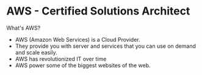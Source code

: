 # AWS - Certified Solutions Architect

What's AWS?
- AWS (Amazon Web Services) is a Cloud Provider.
- They provide you with server and services that you can use on demand and scale easily.
- AWS has revolutionized IT over time
- AWS power some of the biggest websites of the web.